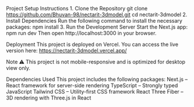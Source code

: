 Project Setup Instructions
1️. Clone the Repository git clone https://github.com/Bhuvan-98/nectarit-3dmodel.git cd nectarit-3dmodel 
2️. Install Dependencies Run the following command to install the necessary packages: npm install 
3️. Run the Development Server Start the Next.js app: npm run dev 
Then open http://localhost:3000 in your browser.

Deployment
This project is deployed on Vercel. You can access the live version here:
 https://nectarit-3dmodel.vercel.app/
 
Note
⚠️ This project is not mobile-responsive and is optimized for desktop view only.

Dependencies Used
This project includes the following packages:
Next.js – React framework for server-side rendering
TypeScript – Strongly typed JavaScript
Tailwind CSS – Utility-first CSS framework
React Three Fiber – 3D rendering with Three.js in React

